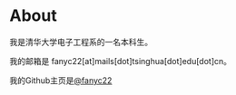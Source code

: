 # About

我是清华大学电子工程系的一名本科生。

我的邮箱是 fanyc22[at]mails[dot]tsinghua[dot]edu[dot]cn。

我的Github主页是[@fanyc22](https://www.github.com/fanyc22)

